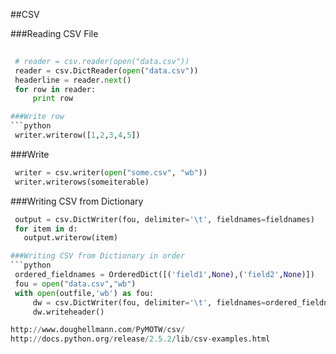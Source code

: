 
##CSV

###Reading CSV File
```python
 
 # reader = csv.reader(open("data.csv"))
 reader = csv.DictReader(open("data.csv"))
 headerline = reader.next()
 for row in reader:
     print row

###Write row
```python
 writer.writerow([1,2,3,4,5])
 ```
###Write
```python
 writer = csv.writer(open("some.csv", "wb"))
 writer.writerows(someiterable)
 ```
###Writing CSV from Dictionary
```python
 output = csv.DictWriter(fou, delimiter='\t', fieldnames=fieldnames)
 for item in d:
   output.writerow(item)

###Writing CSV from Dictionary in order
```python
 ordered_fieldnames = OrderedDict([('field1',None),('field2',None)])
 fou = open("data.csv","wb")
 with open(outfile,'wb') as fou:
     dw = csv.DictWriter(fou, delimiter='\t', fieldnames=ordered_fieldnames)
     dw.writeheader()

http://www.doughellmann.com/PyMOTW/csv/
http://docs.python.org/release/2.5.2/lib/csv-examples.html



